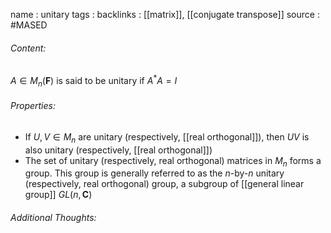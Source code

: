 name : unitary
tags : 
backlinks : [[matrix]], [[conjugate transpose]]
source : #MASED 

###### Content:
 $A \in M_{n}(\textbf{F})$ is said to be unitary if $A^*A = I$

###### Properties:
- If $U, V \in M_n$ are unitary (respectively, [[real orthogonal]]), then $UV$ is also unitary (respectively, [[real orthogonal]])
- The set of unitary (respectively, real orthogonal) matrices in $M_n$ forms a group. This group is generally referred to as the $n$-by-$n$ unitary (respectively, real orthogonal) group, a subgroup of [[general linear group]] $GL(n,\textbf{C})$

###### Additional Thoughts:
